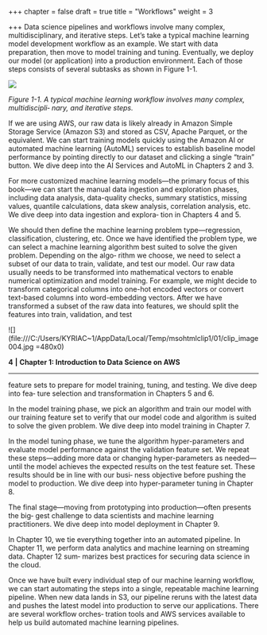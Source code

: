 +++
chapter = false
draft = true
title = "Workflows"
weight = 3

+++
Data science pipelines and workflows involve many complex, multidisciplinary, and iterative steps. Let’s take a typical machine learning model development workflow as an example. We start with data preparation, then move to model training and tuning. Eventually, we deploy our model (or application) into a production environment. Each of those steps consists of several subtasks as shown in Figure 1-1.

![](/images/workflow.png)

_Figure 1-1. A typical machine learning workflow involves many complex, multidiscipli‐ nary, and iterative steps._

If we are using AWS, our raw data is likely already in Amazon Simple Storage Service (Amazon S3) and stored as CSV, Apache Parquet, or the equivalent. We can start training models quickly using the Amazon AI or automated machine learning (AutoML) services to establish baseline model performance by pointing directly to our dataset and clicking a single “train” button. We dive deep into the AI Services and AutoML in Chapters 2 and 3.

For more customized machine learning models—the primary focus of this book—we can start the manual data ingestion and exploration phases, including data analysis, data-quality checks, summary statistics, missing values, quantile calculations, data skew analysis, correlation analysis, etc. We dive deep into data ingestion and explora‐ tion in Chapters 4 and 5.

We should then define the machine learning problem type—regression, classification, clustering, etc. Once we have identified the problem type, we can select a machine learning algorithm best suited to solve the given problem. Depending on the algo‐ rithm we choose, we need to select a subset of our data to train, validate, and test our model. Our raw data usually needs to be transformed into mathematical vectors to enable numerical optimization and model training. For example, we might decide to transform categorical columns into one-hot encoded vectors or convert text-based columns into word-embedding vectors. After we have transformed a subset of the raw data into features, we should split the features into train, validation, and test

![](file:///C:/Users/KYRIAC\~1/AppData/Local/Temp/msohtmlclip1/01/clip_image004.jpg =480x0)

**4** **|** **Chapter 1: Introduction to Data Science on AWS**

****

feature sets to prepare for model training, tuning, and testing. We dive deep into fea‐ ture selection and transformation in Chapters 5 and 6.

In the model training phase, we pick an algorithm and train our model with our training feature set to verify that our model code and algorithm is suited to solve the given problem. We dive deep into model training in Chapter 7.

In the model tuning phase, we tune the algorithm hyper-parameters and evaluate model performance against the validation feature set. We repeat these steps—adding more data or changing hyper-parameters as needed—until the model achieves the expected results on the test feature set. These results should be in line with our busi‐ ness objective before pushing the model to production. We dive deep into hyper-parameter tuning in Chapter 8.

The final stage—moving from prototyping into production—often presents the big‐ gest challenge to data scientists and machine learning practitioners. We dive deep into model deployment in Chapter 9.

In Chapter 10, we tie everything together into an automated pipeline. In Chapter 11, we perform data analytics and machine learning on streaming data. Chapter 12 sum‐ marizes best practices for securing data science in the cloud.

Once we have built every individual step of our machine learning workflow, we can start automating the steps into a single, repeatable machine learning pipeline. When new data lands in S3, our pipeline reruns with the latest data and pushes the latest model into production to serve our applications. There are several workflow orches‐ tration tools and AWS services available to help us build automated machine learning pipelines.